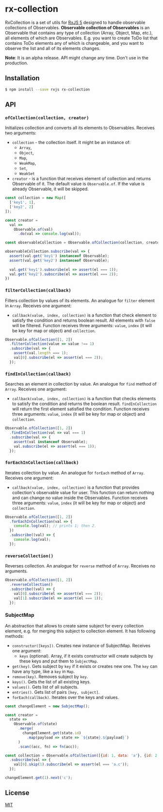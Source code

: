 # rx-collection
RxCollection is a set of utils for [RxJS 5](https://github.com/ReactiveX/rxjs) designed to handle observable collections of Observables. 
**Observable collection of Observables** is an Observable that contains any type of collection (Array, Object, Map, etc.), all elements of 
which are Observables. E.g. you want to create ToDo list that contains ToDo elements any of which is changeable, and you want to observe 
the list and all of its elements changes. 

**Note**: It is an alpha release. API might change any time. Don't use in the production. 
 
## Installation
```bash
$ npm install --save rxjs rx-collection
```

## API
### `ofCollection(collection, creator)`
Initializes collection and converts all its elements to Observables. Receives two arguments:
  * `collection` - the collection itself. It might be an instance of:
    * `Array`,
    * `Object`,
    * `Map`,
    * `WeakMap`,
    * `Set`,
    * `WeakSet`
  * `creator` - is a function that receives element of collection and returns Observable of it. The default value is `Observable.of`. If the
value is already Observable, it will be skipped.
 
```javascript
const collection = new Map([
  ['key1', 1],
  ['key2', 2]
]);

const creator = 
  val => 
    Observable.of(val)
      .do(val => console.log(val));

const observableCollection = Observable.ofCollection(collection, creator);

observableCollection.subscribe(val => {
  assert(val.get('key1') instanceof Observable);
  assert(val.get('key2') instanceof Observable);
  
  val.get('key1').subscribe(el => assert(el === 1));
  val.get('key2').subscribe(el => assert(el === 2));
})
```
### `filterCollection(callback)`
Filters collection by values of its elements. An analogue for `filter` element in `Array`. Receives one argument:
  * `callback(value, index, collection)` is a function that check element to satisfy the condition and returns boolean result. All 
  elements with `false` will be filtered. Function receives three arguments: `value`, `index` (it will be key for map or object) and 
  `collection`. 

```javascript
Observable.ofCollection([1, 2])
  .filterCollection(value => value !== 1)
  .subscribe(val => {
    assert(val.length === 1);
    val[0].subscribe(el => assert(el === 2));
  });
```

### `findInCollection(callback)`
Searches an element in collection by value. An analogue for `find` method of `Array`. Receives one argument:
  * `callback(value, index, collection)` is a function that checks elements to satisfy the condition and returns the boolean result.
  `findInCollection` will return the first element satisfied the condition. Function receives three arguments: `value`, `index` (it will 
  be key for map or object) and `collection`.
  
```javascript
Observable.ofCollection([1, 2])
  .findInCollection(val => val === 1)
  .subscribe(val => {
    assert(val instanceof Observable);
    val.subscribe(el => assert(el === 1));
  });
```

### `forEachInCollection(callback)`
Iterates collection by value. An analogue for `forEach` method of `Array`. Receives one argument: 
  * `callback(value, index, collection)` is a function that provides collection's observable value for user. This function can return 
  nothing and can change no value inside the Observables. Function receives three arguments: `value`, `index` (it will be key for map or
  object) and `collection`. 
  
```javascript
Observable.ofCollection([1, 2])
  .forEachInCollection(val => {
    console.log(val); // prints 1; then 2. 
  })
  .subscribe((val) => {
    console.log(val);
  });
```

### `reverseCollection()`
Reverses collection. An analogue for `reverse` method of `Array`. Receives no arguments. 

```javascript
Observable.ofCollection([1, 2])
  .reverseCollection()
  .subscribe((val) => {
    val[0].subscribe(el => assert(el === 2));
    val[1].subscribe(el => assert(el === 1));
  });
```

### SubjectMap
An abstraction that allows to create same subject for every collection element, e.g. for merging this subject to collection element. 
It has following methods:

* `constructor([keys])`. Creates new instance of SubjectMap. Receives one argument:
  * `keys` (optional). Array, if it exists constructor will create subjects by these keys and put them to `SubjectMap`. 
* `get(key)`. Gets subject by `key` if it exists or creates new one. The `key` can have any type, like a `key` in `Map`. 
* `remove(key)`. Removes subject by `key`.
* `keys()`. Gets the list of all existing keys.
* `values()`. Gets list of all subjects.
* `entries()`. Gets list of pairs `[key, subject]`. 
* `forEach(callback)`. Iterates over the keys and values.

```javascript
const changeElement = new SubjectMap();

const creator = 
  state => 
    Observable.of(state)
      .merge(
        changeElement.get(state.id)
          .map(payload => state => `${state}.${payload}`)
      )
      .scan((acc, fn) => fn(acc));

const collection = Observable.ofCollection([{id: 1, data: 'a'}, {id: 2, data: 'b'}], creator)
  .subscribe(val => {
    val[0].skip(1).subscribe(el => assert(el === 'a.c'));
  });

changeElement.get(1).next('c');
```

## License
[MIT](./LICENSE)
